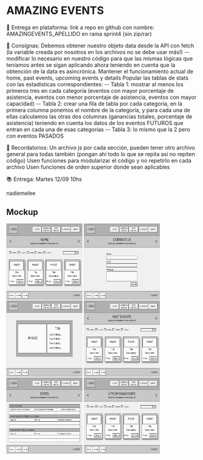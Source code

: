 # AMAZING EVENTS 

📌 Entrega en plataforma:
link a repo en github con nombre: AMAZINGEVENTS_APELLIDO en rama sprint4
(sin zip/rar)

📌 Consignas:
Debemos obtener nuestro objeto data desde la API con fetch (la variable creada por nosotros en los archivos no se debe usar más!)
-- modificar lo necesario en nuestro código para que las mismas lógicas que teníamos antes se sigan aplicando ahora teniendo en cuenta que la obtención de la data es asincrónica. Mantener el funcionamiento actual de home, past events, upcoming events y details
Popular las tablas de stats con las estadísticas correspondientes:
-- Tabla 1: mostrar al menos los primeros tres en cada categoría (eventos con mayor porcentaje de asistencia, eventos con menor porcentaje de asistencia, eventos con mayor capacidad)
-- Tabla 2: crear una fila de tabla por cada categoría, en la primera columna ponemos el nombre de la categoría, y para cada una de ellas calculamos las otras dos columnas (ganancias totales, porcentaje de asistencia) teniendo en cuenta los datos de los eventos FUTUROS que entran en cada una de esas categorías
-- Tabla 3: lo mismo que la 2 pero con eventos PASADOS

📌 Recordatorios:
Un archivo js por cada sección, pueden tener otro archivo general para todas también (pongan ahí todo lo que se repita así no repiten código)
Usen funciones para modularizar el código y no repetirlo en cada archivo
Usen funciones de orden superior donde sean aplicables

📚 Entrega: Martes 12/09 10hs

nadiemelee
## Mockup


<img src="./mockup/Home.png" alt="Home" width="200" height="200">
<img src="./mockup/ContactUs.png" alt="ContactUs" width="200" height="200">
<img src="./mockup/Details.png" alt="Details" width="200" height="200">
<img src="./mockup/PastEvents.png" alt="PastEvent" width="200" height="200">
<img src="./mockup/Stats.png" alt="Stats" width="200" height="200">
<img src="./mockup/UpComingEvents.png" alt="UpComingEvents" width="200" height="200">


